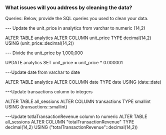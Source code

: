 ### What issues will you address by cleaning the data?



Queries:
Below, provide the SQL queries you used to clean your data.

--- Update the unit_price in analytics from varchar to numeric (14,2)

ALTER TABLE analytics
ALTER COLUMN unit_price TYPE decimal(14,2)
USING (unit_price::decimal(14,2))

--- Divide the unit_price by 1,000,000

UPDATE analytics
SET unit_price = unit_price * 0.000001

---Update date from varchar to date

ALTER TABLE analytics
ALTER COLUMN date TYPE date
USING (date::date)

---Update transactions column to integers

ALTER TABLE all_sessions
ALTER COLUMN transactions TYPE smallint
USING (transactions::smallint)

---Update totlaTransactionRevenue column to numeric
ALTER TABLE all_sessions 
ALTER COLUMN "totalTransactionRevenue" TYPE decimal(14,2) 
USING ("totalTransactionRevenue"::decimal(14,2))

